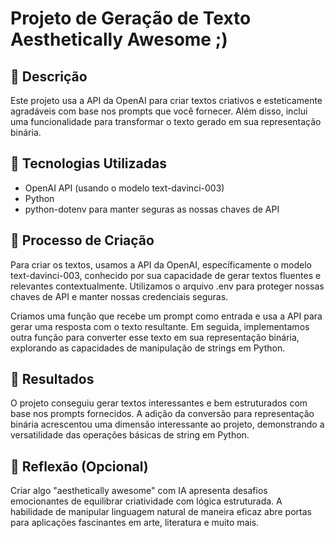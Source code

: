 # Projeto de Geração de Texto Aesthetically Awesome ;)

## 📒 Descrição
Este projeto usa a API da OpenAI para criar textos criativos e esteticamente agradáveis com base nos prompts que você fornecer. Além disso, inclui uma funcionalidade para transformar o texto gerado em sua representação binária.

## 🤖 Tecnologias Utilizadas
- OpenAI API (usando o modelo text-davinci-003)
- Python
- python-dotenv para manter seguras as nossas chaves de API

## 🧐 Processo de Criação
Para criar os textos, usamos a API da OpenAI, específicamente o modelo text-davinci-003, conhecido por sua capacidade de gerar textos fluentes e relevantes contextualmente. Utilizamos o arquivo .env para proteger nossas chaves de API e manter nossas credenciais seguras.

Criamos uma função que recebe um prompt como entrada e usa a API para gerar uma resposta com o texto resultante. Em seguida, implementamos outra função para converter esse texto em sua representação binária, explorando as capacidades de manipulação de strings em Python.

## 🚀 Resultados
O projeto conseguiu gerar textos interessantes e bem estruturados com base nos prompts fornecidos. A adição da conversão para representação binária acrescentou uma dimensão interessante ao projeto, demonstrando a versatilidade das operações básicas de string em Python.

## 💭 Reflexão (Opcional)
Criar algo "aesthetically awesome" com IA apresenta desafios emocionantes de equilibrar criatividade com lógica estruturada. A habilidade de manipular linguagem natural de maneira eficaz abre portas para aplicações fascinantes em arte, literatura e muito mais.
